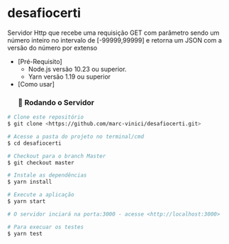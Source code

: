 # desafiocerti

Servidor Http que recebe uma requisição GET com parâmetro sendo um número inteiro no intervalo de [-99999,99999] e retorna um JSON com a versão do número por extenso


* [Pré-Requisito]
    - Node.js versão 10.23 ou superior.
    - Yarn versão 1.19 ou superior
* [Como usar]
   ### 🎲 Rodando o Servidor

```bash
# Clone este repositório
$ git clone <https://github.com/marc-vinici/desafiocerti.git>

# Acesse a pasta do projeto no terminal/cmd
$ cd desafiocerti

# Checkout para o branch Master
$ git checkout master

# Instale as dependências
$ yarn install

# Execute a aplicação
$ yarn start

# O servidor inciará na porta:3000 - acesse <http://localhost:3000>

# Para execuar os testes
$ yarn test
```
